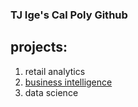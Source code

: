 ### TJ Ige's Cal Poly Github
## projects:
1. retail analytics
2. [business intelligence](https://github.com/tjige/tjige/blob/main/Copy_of_Project_5_6%2C_warmup_3100_ulta_quartiles.ipynb)
3. data science

